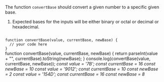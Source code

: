 The function `convertBase` should convert a given number to a specific given base.

1. Expected bases for the inputs will be either binary or octal or decimal or hexadecimal.

<Editor lang="javascript" type="exercise" testMode="multipleInput">
<code>
function convertBase(value, currentBase, newBase) {
  // your code here
}
</code>

<solution>
function convertBase(value, currentBase, newBase) {
  return parseInt(value + "", currentBase).toString(newBase);
}
</solution>

<testcases>
<caller>
console.log(convertBase(value, currentBase, newBase));
</caller>
<testcase>
<i>
const value = '7B';
  const currentBase = 16
  const newBase = 10
</i>
</testcase>
<testcase>
<i>
const value = '9012';
  const currentBase = 10
  const newBase = 2
</i>
</testcase>
<testcase>
<i>
const value = '154D';
  const currentBase = 16
  const newBase = 8
</i>
</testcase>
</testcases>
</Editor>